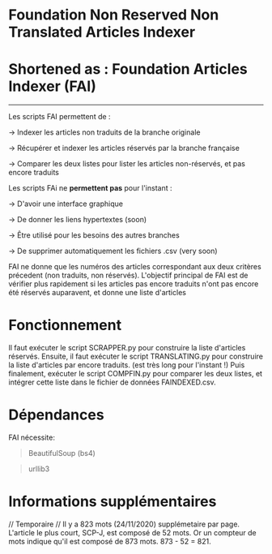 # Foundation Non Reserved Non Translated Articles Indexer
# Shortened as : Foundation Articles Indexer (FAI)

----

Les scripts FAI permettent de : 

-> Indexer les articles non traduits de la branche originale 

-> Récupérer et indexer les articles réservés par la branche française

-> Comparer les deux listes pour lister les articles non-réservés, et pas encore traduits

Les scripts FAi ne **permettent pas** pour l'instant : 

-> D'avoir une interface graphique

-> De donner les liens hypertextes (soon)

-> Être utilisé pour les besoins des autres branches

-> De supprimer automatiquement les fichiers .csv (very soon)


FAI ne donne que les numéros des articles correspondant aux deux critères précedent (non traduits, non réservés). L'objectif principal de FAI est de vérifier plus rapidement si les articles pas encore traduits n'ont pas encore été réservés auparavent, et donne une liste d'articles 

# Fonctionnement

Il faut exécuter le script SCRAPPER.py pour construire la liste d'articles réservés.
Ensuite, il faut exécuter le script TRANSLATING.py pour construire la liste d'articles par encore traduits. (est très long pour l'instant !) Puis finalement, exécuter le script COMPFIN.py pour comparer les deux listes, et intégrer cette liste dans le fichier de données FAINDEXED.csv.

# Dépendances

FAI nécessite:

> BeautifulSoup (bs4)

> urllib3

# Informations supplémentaires

// Temporaire //
Il y a 823 mots (24/11/2020) supplémetaire par page. 
L'article le plus court, SCP-J, est composé de 52 mots. Or un compteur de mots indique qu'il est composé de 873 mots. 873 - 52 = 821.
